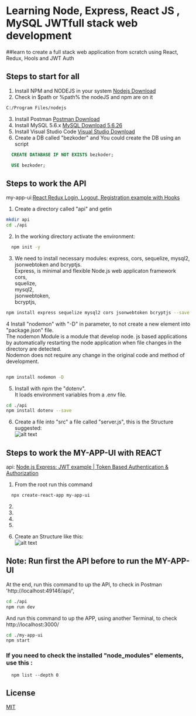 # Learning Node, Express, React JS , MySQL  JWTfull stack web development

##learn to create a full stack web application from scratch using React, Redux, Hools and JWT Auth

## Steps to start for all
1. Install NPM and NODEJS in your system 
  [Nodejs Download](https://nodejs.org/en/download/current/)
2. Check in $path or %path% the nodeJS and npm are on it
  ```bash
  C:/Program Files/nodejs
  ```
3. Install Postman
  [Postman Download](https://www.postman.com/downloads/)
4. Install MySQL 5.6.x
  [MySQL Download 5.6.26](https://downloads.mysql.com/archives/community/)
5. Install Visual Studio Code
  [Visual Studio Download](https://code.visualstudio.com/insiders/)
6. Create a DB called "bezkoder" and
  You could create the DB using an script
  ```sql
    CREATE DATABASE IF NOT EXISTS bezkoder;

    USE bezkoder;
  ```

## Steps to work the API
my-app-ui:[React Redux Login, Logout, Registration example with Hooks](https://www.bezkoder.com/react-hooks-redux-login-registration-example/)

1. Create a directory called "api" and getin
  ```bash
  mkdir api
  cd ./api
  ```

2. In the working directory activate the environment:
  ```bash
    npm init -y
  ```

3. We need to install necessary modules: express, cors, sequelize, mysql2, jsonwebtoken and bcryptjs.<br />
  Express, is minimal and flexible Node.js web applicaton framework<br />
  cors,<br />
  squelize,<br />
  mysql2,<br />
  jsonwebtoken,<br />
  bcryptjs,<br />
  ```bash
  npm install express sequelize mysql2 cors jsonwebtoken bcryptjs --save
  ``` 

4 Install "nodemon" with "-D" in parameter, to not create a new element into "package.json" file.<br />
The nodemon Module is a module that develop node. js based applications by automatically restarting the node application when file changes in the directory are detected.<br />
Nodemon does not require any change in the original code and method of development.
  ```bash
 
  npm install nodemon -D 
  ```

5. Install with npm the "dotenv".<br />
  It loads environment variables from a .env file.
  ```bash
  cd ./api
  npm install dotenv --save
  ```  
  
6. Create a file into "src" a file called "server.js", this is the Structure suggested: <br />
  ![alt text](https://www.bezkoder.com/wp-content/uploads/2020/01/node-js-jwt-authentication-mysql-project-structure.png)

## Steps to work the MY-APP-UI with REACT
api: [Node.js Express: JWT example | Token Based Authentication & Authorization](https://www.bezkoder.com/node-js-jwt-authentication-mysql/)

1. From the root run this command
```bash
  npx create-react-app my-app-ui
```
2.

3.

4.

5.

6. Create an Structure like this: <br />
  ![alt text](https://www.bezkoder.com/wp-content/uploads/2020/09/react-redux-login-registration-example-project-structure.png)

## Note: Run first the API before to run the MY-APP-UI
At the end, run this command to up the API, to check in Postman 'http://localhost:49146/api/',
  ```bash
  cd ./api
  npm run dev
  ```
And run this command to up the APP, using another Terminal, to check http://localhost:3000/
  ```bash
  cd ./my-app-ui
  npm start
  ```
### If you need to check the installed "node_modules" elements, use this :
```
  npm list --depth 0
```

## License
[MIT](https://choosealicense.com/licenses/mit/)

